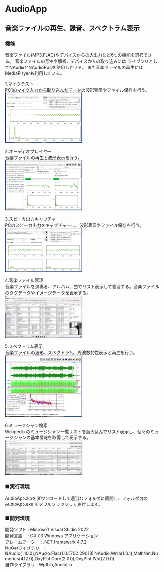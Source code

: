 # AudioApp
## 音楽ファイルの再生、録音、スペクトラム表示

### 機能

音楽ファイル(MP3,FLAC)やデバイスからの入出力など6つの機能を選択できる。
音楽ファイルの再生や解析、デバイスからの取り込みには ライブラリとしてNAudioとNAudioFlacを使用している。
また音楽ファイルの再生にはMediaPlayerも利用している。

1.マイクテスト  
PC1のマイク入力から取り込んだデータの波形表示やファイル保存を行う。  
<img src="Image/MicRecord.png" width="50%"> 

2.オーディオプレイヤー  
音楽ファイルの再生と波形表示を行う。  
<img src="Image/AudioPlay.png" width="50%">  

3.スピーカ出力キャプチャ  
PCのスピーカ出力をキャプチャーし、波形表示やファイル保存を行う。  
<img src="Image/LoopbackCapture.png" width="50%">  

4.音楽ファイル管理  
音楽ファイルを演奏者、アルバム、曲でリスト表示して管理する。音楽ファイルのタグデータやイメージデータを表示する。  
<img src="Image/MusicExplorer.png" width="50%">  

5.スペクトラム表示  
音楽ファイルの波形、スペクトラム、周波数特性表示と再生を行う。  
<img src="Image/SpectrumAnalyzer.png" width="50%">  

6.ミュージシャン検索  
Wikipedia のミュージシャン一覧リストを読み込んでリスト表示し、個々のミュージシャンの基本情報を取得して表示する。  
<img src="Image/FindPlayer.png" width="50%">  

### ■実行環境
AudioApp.zipをダウンロードして適当なフォルダに展開し、フォルダ内の AudioApp.exe をダブルクリックして実行します。  

### ■開発環境  
開発ソフト : Microsoft Visual Studio 2022  
開発言語　 : C# 7.3 Windows アプリケーション  
フレームワーク　 :  .NET framework 4.7.2  
NuGetライブラリ　: NAudio(1.10.0),NAudio.Flac(1.0.5702.29018),NAudio.Wma(1.0.1),MathNet.Numerics(4.12.0),OxyPlot.Core(2.0.0),OxyPlot.Wpf(2.0.0)  
自作ライブラリ  : WpfLib,AudioLib